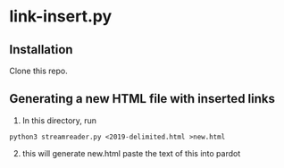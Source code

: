 # link-insert.py

## Installation

Clone this repo.

## Generating a new HTML file with inserted links

1. In this directory, run 
```
python3 streamreader.py <2019-delimited.html >new.html
```

2. this will generate new.html paste the text of this into pardot


